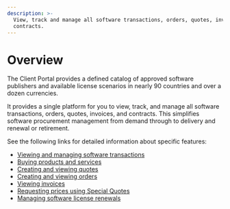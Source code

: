 ```yaml
---
description: >-
  View, track and manage all software transactions, orders, quotes, invoices and
  contracts.
---
```


# Overview

The Client Portal provides a defined catalog of approved software publishers and available license scenarios in nearly 90 countries and over a dozen currencies.

It provides a single platform for you to view, track, and manage all software transactions, orders, quotes, invoices, and contracts. This simplifies software procurement management from demand through to delivery and renewal or retirement.

See the following links for detailed information about specific features:

* [Viewing and managing software transactions](procurement-workbench/viewing-and-managing-software-transactions.md)
* [Buying products and services](products/buying-products-and-services.md)
* [Creating and viewing quotes](quotes/creating-and-viewing-quotes.md)
* [Creating and viewing orders](orders/creating-and-viewing-orders.md)
* [Viewing invoices](../inventory/invoices/viewing-invoices.md)
* [Requesting prices using Special Quotes](special-quotes/requesting-prices-using-special-quotes.md)
* [Managing software license renewals](../inventory/renewal-manager/managing-software-license-renewals.md)
